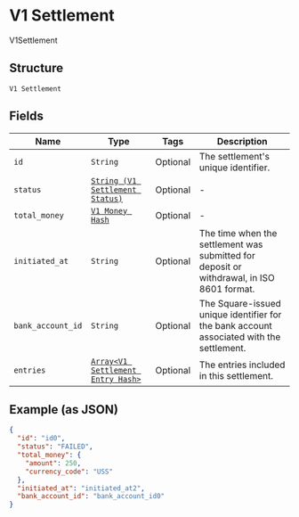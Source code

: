 
# V1 Settlement

V1Settlement

## Structure

`V1 Settlement`

## Fields

| Name | Type | Tags | Description |
|  --- | --- | --- | --- |
| `id` | `String` | Optional | The settlement's unique identifier. |
| `status` | [`String (V1 Settlement Status)`](/doc/models/v1-settlement-status.md) | Optional | - |
| `total_money` | [`V1 Money Hash`](/doc/models/v1-money.md) | Optional | - |
| `initiated_at` | `String` | Optional | The time when the settlement was submitted for deposit or withdrawal, in ISO 8601 format. |
| `bank_account_id` | `String` | Optional | The Square-issued unique identifier for the bank account associated with the settlement. |
| `entries` | [`Array<V1 Settlement Entry Hash>`](/doc/models/v1-settlement-entry.md) | Optional | The entries included in this settlement. |

## Example (as JSON)

```json
{
  "id": "id0",
  "status": "FAILED",
  "total_money": {
    "amount": 250,
    "currency_code": "USS"
  },
  "initiated_at": "initiated_at2",
  "bank_account_id": "bank_account_id0"
}
```

